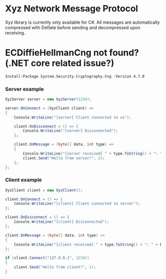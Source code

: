 # Xyz Network Message Protocol
Xyz library is currently only available for C#. All messages are automatically compressed with Deflate before sending and decompressed upon receiving.

# ECDiffieHellmanCng not found? (.NET core related issue?)
```md
Install-Package System.Security.Cryptography.Cng -Version 4.7.0
```

### Server example
```csharp
XyzServer server = new XyzServer(1234);

server.OnConnect = (XyzClient client) =>
{
    Console.WriteLine("[server] Client connected to us");

    client.OnDisconnect = () => {
        Console.WriteLine("[server] Disconnected");
    };

    client.OnMessage = (byte[] data, int type) =>
    {
        Console.WriteLine("[server received] " + type.ToString() + ": " + Encoding.UTF8.GetString(data));
        client.Send("Hello from server!", 2);
    };
};
```

### Client example
```csharp
XyzClient client = new XyzClient();

client.OnConnect = () => {
    Console.WriteLine("[client] Client connected to server");
};

client.OnDisconnect = () => {
    Console.WriteLine("[client] Disconnected");
};

client.OnMessage = (byte[] data, int type) =>
{
    Console.WriteLine("[client received] " + type.ToString() + ": " + Encoding.UTF8.GetString(data));
};

if (client.Connect("127.0.0.1", 1234))
{
    client.Send("Hello from client!", 1);
}
```
